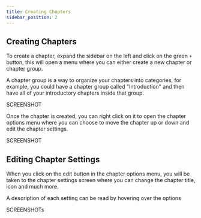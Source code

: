 ```yaml
---
title: Creating Chapters
sidebar_position: 2
---
```


## Creating Chapters

To create a chapter, expand the sidebar on the left and click on the green `+` button, this will open a menu where you can either create a new chapter or chapter group.

A chapter group is a way to organize your chapters into categories, for example, you could have a chapter group called "Introduction" and then have all of your introductory chapters inside that group.

SCREENSHOT

Once the chapter is created, you can right click on it to open the chapter options menu where you can choose to move the chapter up or down and edit the chapter settings.

SCREENSHOT

## Editing Chapter Settings

When you click on the edit button in the chapter options menu, you will be taken to the chapter settings screen where you can change the chapter title, icon and much more.

A description of each setting can be read by hovering over the options

SCREENSHOTs




